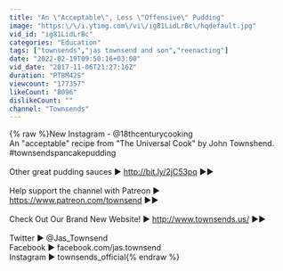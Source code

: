 ```yaml
---
title: "An \"Acceptable\", Less \"Offensive\" Pudding"
image: "https:\/\/i.ytimg.com\/vi\/ig81LidLrBc\/hqdefault.jpg"
vid_id: "ig81LidLrBc"
categories: "Education"
tags: ["townsends","jas townsend and son","reenacting"]
date: "2022-02-19T09:50:16+03:00"
vid_date: "2017-11-06T21:27:16Z"
duration: "PT8M42S"
viewcount: "177357"
likeCount: "8096"
dislikeCount: ""
channel: "Townsends"
---
```

{% raw %}New Instagram - @18thcenturycooking<br />An &quot;acceptable&quot; recipe from &quot;The Universal Cook&quot; by John Townshend.  #townsendspancakepudding<br /><br />Other great pudding sauces ▶ <a rel="nofollow" target="blank" href="http://bit.ly/2jC53pq">http://bit.ly/2jC53pq</a> ▶▶<br /><br />Help support the channel with Patreon ▶ <a rel="nofollow" target="blank" href="https://www.patreon.com/townsend">https://www.patreon.com/townsend</a>  ▶▶<br /><br />Check Out Our Brand New Website! ▶ <a rel="nofollow" target="blank" href="http://www.townsends.us/">http://www.townsends.us/</a> ▶▶<br /><br />Twitter ▶ @Jas_Townsend<br />Facebook ▶ facebook.com/jas.townsend<br />Instagram ▶ townsends_official{% endraw %}
